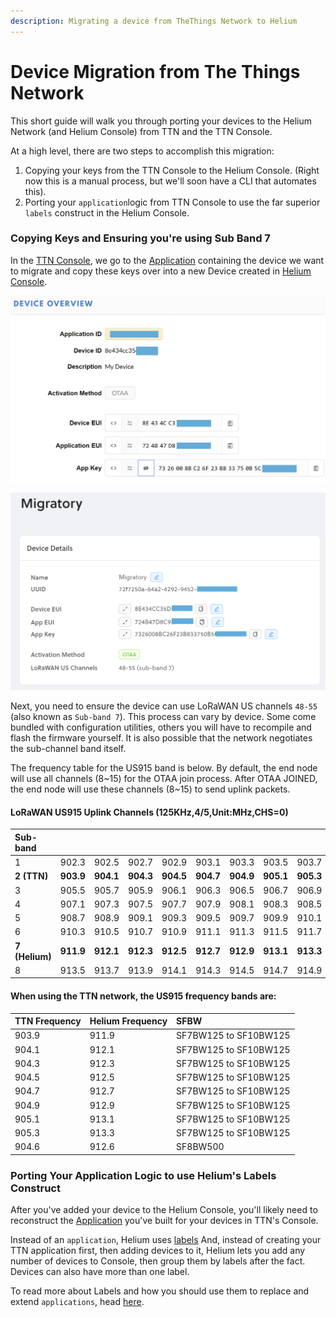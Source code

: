 ```yaml
---
description: Migrating a device from TheThings Network to Helium
---
```


# Device Migration from The Things Network

This short guide will walk you through porting your devices to the Helium Network \(and Helium Console\) from TTN and the TTN Console. 

At a high level, there are two steps to accomplish this migration:

1. Copying your keys from the TTN Console to the Helium Console. \(Right now this is a manual process, but we'll soon have a CLI that automates this\).
2. Porting your `application`logic from TTN Console to use the far superior `labels` construct in the Helium Console.

### Copying Keys and Ensuring you're using Sub Band 7

In the [TTN Console](https://console.thethingsnetwork.org/), we go to the [Application](https://console.thethingsnetwork.org/applications) containing the device we want to migrate and copy these keys over into a new Device created in [Helium Console](https://console.helium.com). 

![](../.gitbook/assets/ttn-keys001.png)

![](../.gitbook/assets/migratory_helium_console.png)

Next, you need to ensure the device can use LoRaWAN US channels `48-55` \(also known as `Sub-band 7`\). This process can vary by device. Some come bundled with configuration utilities, others you will have to recompile and flash the firmware yourself. It is also possible that the network negotiates the sub-channel band itself.

The frequency table for the US915 band is below. By default, the end node will use all channels \(8~15\) for the OTAA join process. After OTAA JOINED, the end node will use these channels \(8~15\) to send uplink packets.

#### LoRaWAN US915 Uplink Channels \(125KHz,4/5,Unit:MHz,CHS=0\)

| Sub-band |  |  |  |  |  |  |  |  | Channels |
| :--- | :--- | :--- | :--- | :--- | :--- | :--- | :--- | :--- | :--- |
| 1 | 902.3 | 902.5 | 902.7 | 902.9 | 903.1 | 903.3 | 903.5 | 903.7 | 0-7 |
| **2 \(TTN\)** | **903.9** | **904.1** | **904.3** | **904.5** | **904.7** | **904.9** | **905.1** | **905.3** | **8-15** |
| 3 | 905.5 | 905.7 | 905.9 | 906.1 | 906.3 | 906.5 | 906.7 | 906.9 | 16-23 |
| 4 | 907.1 | 907.3 | 907.5 | 907.7 | 907.9 | 908.1 | 908.3 | 908.5 | 24-31 |
| 5 | 908.7 | 908.9 | 909.1 | 909.3 | 909.5 | 909.7 | 909.9 | 910.1 | 32-39 |
| 6 | 910.3 | 910.5 | 910.7 | 910.9 | 911.1 | 911.3 | 911.5 | 911.7 | 40-47 |
| **7 \(Helium\)** | **911.9** | **912.1** | **912.3** | **912.5** | **912.7** | **912.9** | **913.1** | **913.3** | **48-55** |
| 8 | 913.5 | 913.7 | 913.9 | 914.1 | 914.3 | 914.5 | 914.7 | 914.9 | 56-63 |

#### When using the TTN network, the US915 frequency bands are:

| **TTN Frequency** | Helium Frequency | **SFBW** |
| :--- | :--- | :--- |
| 903.9 | 911.9 | SF7BW125 to SF10BW125 |
| 904.1 | 912.1 | SF7BW125 to SF10BW125 |
| 904.3 | 912.3 | SF7BW125 to SF10BW125 |
| 904.5 | 912.5 | SF7BW125 to SF10BW125 |
| 904.7 | 912.7 | SF7BW125 to SF10BW125 |
| 904.9 | 912.9 | SF7BW125 to SF10BW125 |
| 905.1 | 913.1 | SF7BW125 to SF10BW125 |
| 905.3 | 913.3 | SF7BW125 to SF10BW125 |
| 904.6 | 912.6 | SF8BW500 |

### Porting Your Application Logic to use Helium's Labels Construct

After you've added your device to the Helium Console, you'll likely need to reconstruct the [Application](https://www.thethingsnetwork.org/docs/applications/) you've built for your devices in TTN's Console. 

Instead of an `application`, Helium uses [labels](../console-1/labels.md) And, instead of creating your TTN application first, then adding devices to it, Helium lets you add any number of devices to Console, then group them by labels after the fact. Devices can also have more than one label. 

To read more about Labels and how you should use them to replace and extend `applications`, head [here](../console-1/labels.md).





